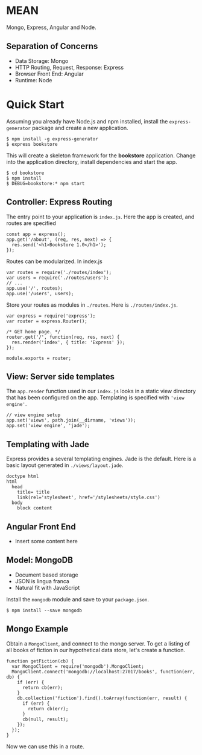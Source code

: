 # MEAN
Mongo, Express, Angular and Node.

## Separation of Concerns
 * Data Storage: Mongo
 * HTTP Routing, Request, Response: Express
 * Browser Front End: Angular
 * Runtime: Node
 
# Quick Start

Assuming you already have Node.js and npm installed, install the `express-generator` package
and create a new application.

    $ npm install -g express-generator
    $ express bookstore

This will create a skeleton framework for the **bookstore** application. Change into the
application directory, install dependencies and start the app.

    $ cd bookstore
    $ npm install
    $ DEBUG=bookstore:* npm start
    
## Controller: Express Routing

The entry point to your application is `index.js`. Here the app is created, and routes are specified

    const app = express();
    app.get('/about', (req, res, next) => {
      res.send('<h1>Bookstore 1.0</h1>');
    });
    
Routes can be modularized. In index.js

    var routes = require('./routes/index');
    var users = require('./routes/users');
    // ...
    app.use('/', routes);
    app.use('/users', users);
    
Store your routes as modules in `./routes`. Here is `./routes/index.js`.

    var express = require('express');
    var router = express.Router();

    /* GET home page. */
    router.get('/', function(req, res, next) {
      res.render('index', { title: 'Express' });
    });

    module.exports = router;

    
## View: Server side templates

The `app.render` function used in our `index.js` looks in a static view directory that
has been configured on the app. Templating is specified with `'view engine'`.

    // view engine setup
    app.set('views', path.join(__dirname, 'views'));
    app.set('view engine', 'jade');
    
## Templating with Jade

Express provides a several templating engines. Jade is the default. Here is a
basic layout generated in `./views/layout.jade`.

    doctype html
    html
      head
        title= title
        link(rel='stylesheet', href='/stylesheets/style.css')
      body
        block content

## Angular Front End

  * Insert some content here

## Model: MongoDB

  * Document based storage
  * JSON is lingua franca
  * Natural fit with JavaScript

Install the `mongodb` module and save to your `package.json`.

    $ npm install --save mongodb

## Mongo Example

Obtain a `MongoClient`, and connect to the mongo server. To get a listing of all books of
fiction in our hypothetical data store, let's create a function.

    function getFiction(cb) {
      var MongoClient = require('mongodb').MongoClient;
      MongoClient.connect('mongodb://localhost:27017/books', function(err, db) {
        if (err) {
          return cb(err);
        }
        db.collection('fiction').find().toArray(function(err, result) {
          if (err) {
            return cb(err);
          }
          cb(null, result);
        });
      });
    }
    
Now we can use this in a route.
